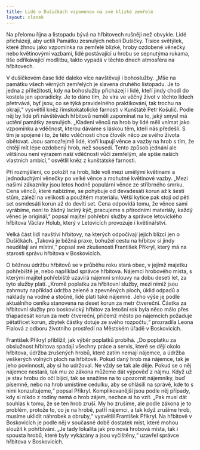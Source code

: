 ```yaml
---
title: Lidé o Dušičkách vzpomenou na své blízké zemřelé
layout: clanek
---
```


Na přelomu října a listopadu bývá na hřbitovech rušněji než obvykle. Lidé přicházejí, aby uctili Památku zesnulých neboli Dušičky. Tisíce světýlek, které žhnou jako vzpomínka na zemřelé blízké, hroby ozdobené věnečky nebo květinovými vazbami, lidé postávající u hrobu se sepnutýma rukama, tiše odříkávající modlitbu, takto vypadá v těchto dnech atmosféra na hřbitovech. 

V dušičkovém čase lidé daleko více navštěvují i bohoslužby. „Mše na památku všech věrných zemřelých je slavena druhého listopadu. Je to jedna z příležitostí, kdy na bohoslužby přicházejí i lidé, kteří jindy chodí do kostela jen sporadicky. Je to dáno tím, že víra ve věčný život v těchto lidech přetrvává, byť jsou, co se týká pravidelného praktikování, tak trochu na okraji,“ vysvětlil kněz římskokatolické farnosti v Kunštátě Petr Košulič. Podle něj by lidé při návštěvách hřbitovů neměli zapomínat na to, jaký smysl má uctění památky zesnulých. „Kladení věnců na hrob by lidé měli vnímat jako vzpomínku a vděčnost, kterou dáváme s láskou těm, kteří nás předešli. S tím je spojené i to, že této vděčnosti chce člověk něco ze svého života obětovat. Jsou samozřejmě lidé, kteří kupují věnce a vazby na hrob s tím, že chtějí mít lépe ozdobený hrob, než sousedi. Tento způsob jednání ale většinou není výrazem naší vděčnosti vůči zemřelým, ale spíše našich vlastních ambicí,“ osvětlil kněz z kunštátské farnosti. 

Při rozmýšlení, co položit na hrob, lidé volí mezi umělými květinami a jednoduchými věnečky po velké věnce a mohutné květinové vazby. „Mezi našimi zákazníky jsou letos hodně populární věnce ze stříbrného smrku. Cena věnců, které nabízíme, se pohybuje od devadesáti korun až k šesti stům, záleží na velikosti a použitém materiálu. Větší kytice pak stojí od pěti set osmdesáti korun až do devíti set. Cena odpovídá tomu, že věnce sami vyrábíme, není to žádný laciný kýč, pracujeme s přírodními materiály, každý věnec je originál,“ popsal majitel pohřební služby a správce letovického hřbitova Václav Holub, který v Letovicích provozuje i květinářství. 

Velká část lidí navštíví hřbitovy, na kterých odpočívají jejich blízcí jen o Dušičkách. „Taková je běžná praxe, bohužel cestu na hřbitov si jindy neudělají ani místní,“ popsal své zkušenosti František Přikryl, který má na starosti správu hřbitova v Boskovicích. 

O běžnou údržbu hřbitovů se v průběhu roku stará obec, v jejímž majetku pohřebiště je, nebo například správce hřbitova. Nájemci hrobového místa, s kterými majitel pohřebiště uzavírá nájemní smlouvy na dobu deseti let, za tyto služby platí. „Kromě poplatku za hřbitovní služby, mezi nimiž jsou zahrnuty například údržba zeleně a zpevněných ploch, úklid odpadů a náklady na vodné a stočné, lidé platí také nájemné. Jeho výše je podle aktuálního ceníku stanovena na deset korun za metr čtvereční. Částka za hřbitovní služby pro boskovický hřbitov za letošní rok byla něco málo přes třiapadesát korun za metr čtvereční, přičemž město po nájemcích požaduje pětatřicet korun, zbytek částky dotuje ze svého rozpočtu,“ prozradila Leona Fialová z odboru životního prostředí na Městském úřadě v Boskovicích. 

František Přikryl přiblížil, jak výběr poplatků probíhá. „Do poplatku za obslužnost hřbitova spadají všechny práce a servis, které se dějí okolo hřbitova, údržba zrušených hrobů, které zatím nemají nájemce, a údržba veškerých volných ploch na hřbitově. Pokud daný hrob má nájemce, tak je jeho povinností, aby si ho udržoval. Ne vždy se tak ale děje. Pokud se o něj nájemce nestará, tak mu ze zákona můžeme dát výpověď z nájmu. Když už je stav hrobu do očí bijící, tak se snažíme na to upozornit nájemníky, buď písemně, nebo na hrob umístíme cedulku, aby se ohlásili na správě, kde to s nimi konzultujeme,“ popsal Přikryl. Komplikovanější jsou podle něj případy, kdy si nikdo z rodiny nemá o hrob zájem, nechce si ho vzít. „Pak musí dát souhlas k tomu, že se ten hrob zruší. My ho zrušíme, ale podle zákona je to problém, protože to, co je na hrobě, patří nájemci, a tak když zrušíme hrob, musíme uklidit náhrobek a obruby,“ vysvětlil František Přikryl. Na hřbitově v Boskovicích je podle něj v současné době dostatek míst, které mohou sloužit k pohřbívání. „Je tady lokalita jak pro nová hrobová místa, tak i spousta hrobů, které byly vykázány a jsou vyčištěny,“ uzavřel správce hřbitova v Boskovicích.